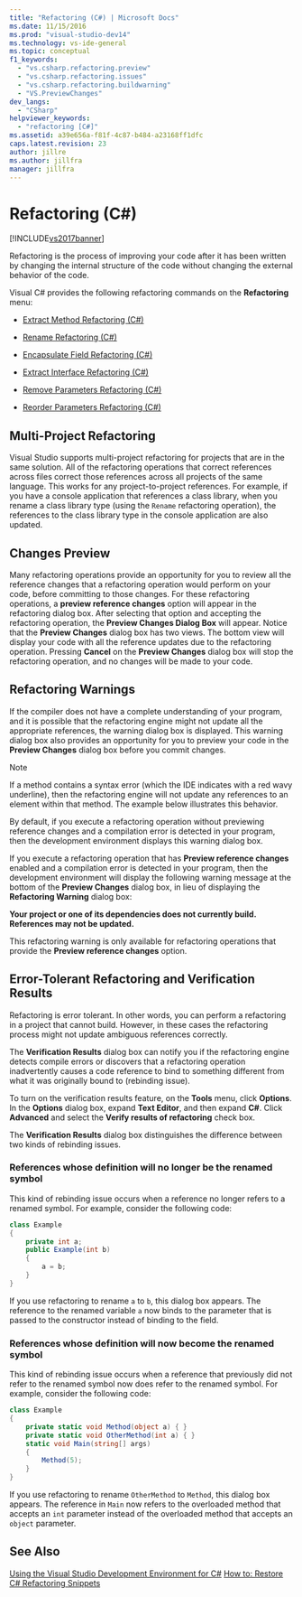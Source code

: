 ```yaml
---
title: "Refactoring (C#) | Microsoft Docs"
ms.date: 11/15/2016
ms.prod: "visual-studio-dev14"
ms.technology: vs-ide-general
ms.topic: conceptual
f1_keywords:
  - "vs.csharp.refactoring.preview"
  - "vs.csharp.refactoring.issues"
  - "vs.csharp.refactoring.buildwarning"
  - "VS.PreviewChanges"
dev_langs:
  - "CSharp"
helpviewer_keywords:
  - "refactoring [C#]"
ms.assetid: a39e656a-f81f-4c87-b484-a23168ff1dfc
caps.latest.revision: 23
author: jillre
ms.author: jillfra
manager: jillfra
---
```

# Refactoring (C#)
[!INCLUDE[vs2017banner](../includes/vs2017banner.md)]

Refactoring is the process of improving your code after it has been written by changing the internal structure of the code without changing the external behavior of the code.

 Visual C# provides the following refactoring commands on the **Refactoring** menu:

- [Extract Method Refactoring (C#)](../csharp-ide/extract-method-refactoring-csharp.md)

- [Rename Refactoring (C#)](../csharp-ide/rename-refactoring-csharp.md)

- [Encapsulate Field Refactoring (C#)](../csharp-ide/encapsulate-field-refactoring-csharp.md)

- [Extract Interface Refactoring (C#)](../csharp-ide/extract-interface-refactoring-csharp.md)

- [Remove Parameters Refactoring (C#)](../csharp-ide/remove-parameters-refactoring-csharp.md)

- [Reorder Parameters Refactoring (C#)](../csharp-ide/reorder-parameters-refactoring-csharp.md)

## Multi-Project Refactoring
 Visual Studio supports multi-project refactoring for projects that are in the same solution. All of the refactoring operations that correct references across files correct those references across all projects of the same language. This works for any project-to-project references. For example, if you have a console application that references a class library, when you rename a class library type (using the `Rename` refactoring operation), the references to the class library type in the console application are also updated.

## Changes Preview
 Many refactoring operations provide an opportunity for you to review all the reference changes that a refactoring operation would perform on your code, before committing to those changes. For these refactoring operations, a **preview reference changes** option will appear in the refactoring dialog box. After selecting that option and accepting the refactoring operation, the **Preview Changes Dialog Box** will appear. Notice that the **Preview Changes** dialog box has two views. The bottom view will display your code with all the reference updates due to the refactoring operation. Pressing **Cancel** on the **Preview Changes** dialog box will stop the refactoring operation, and no changes will be made to your code.

## Refactoring Warnings
 If the compiler does not have a complete understanding of your program, and it is possible that the refactoring engine might not update all the appropriate references, the warning dialog box is displayed. This warning dialog box also provides an opportunity for you to preview your code in the **Preview Changes** dialog box before you commit changes.

> [!NOTE]
> If a method contains a syntax error (which the IDE indicates with a red wavy underline), then the refactoring engine will not update any references to an element within that method. The example below illustrates this behavior.

 By default, if you execute a refactoring operation without previewing reference changes and a compilation error is detected in your program, then the development environment displays this warning dialog box.

 If you execute a refactoring operation that has **Preview reference changes** enabled and a compilation error is detected in your program, then the development environment will display the following warning message at the bottom of the **Preview Changes** dialog box, in lieu of displaying the **Refactoring Warning** dialog box:

 **Your project or one of its dependencies does not currently build. References may not be updated.**

 This refactoring warning is only available for refactoring operations that provide the **Preview reference changes** option.

## Error-Tolerant Refactoring and Verification Results
 Refactoring is error tolerant. In other words, you can perform a refactoring in a project that cannot build. However, in these cases the refactoring process might not update ambiguous references correctly.

 The **Verification Results** dialog box can notify you if the refactoring engine detects compile errors or discovers that a refactoring operation inadvertently causes a code reference to bind to something different from what it was originally bound to (rebinding issue).

 To turn on the verification results feature, on the **Tools** menu, click **Options**. In the **Options** dialog box, expand **Text Editor**, and then expand **C#**. Click **Advanced** and select the **Verify results of refactoring** check box.

 The **Verification Results** dialog box distinguishes the difference between two kinds of rebinding issues.

### References whose definition will no longer be the renamed symbol
 This kind of rebinding issue occurs when a reference no longer refers to a renamed symbol. For example, consider the following code:

```csharp
class Example
{
    private int a;
    public Example(int b)
    {
        a = b;
    }
}
```

 If you use refactoring to rename `a` to `b`, this dialog box appears. The reference to the renamed variable `a` now binds to the parameter that is passed to the constructor instead of binding to the field.

### References whose definition will now become the renamed symbol
 This kind of rebinding issue occurs when a reference that previously did not refer to the renamed symbol now does refer to the renamed symbol. For example, consider the following code:

```csharp
class Example
{
    private static void Method(object a) { }
    private static void OtherMethod(int a) { }
    static void Main(string[] args)
    {
        Method(5);
    }
}
```

 If you use refactoring to rename `OtherMethod` to `Method`, this dialog box appears. The reference in `Main` now refers to the overloaded method that accepts an `int` parameter instead of the overloaded method that accepts an `object` parameter.

## See Also
 [Using the Visual Studio Development Environment for C#](../csharp-ide/using-the-visual-studio-development-environment-for-csharp.md)
 [How to: Restore C# Refactoring Snippets](../ide/how-to-restore-csharp-refactoring-snippets.md)